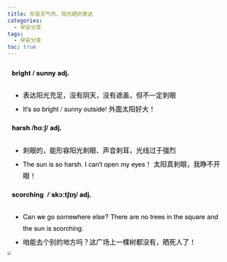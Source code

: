 ```yaml
---
title: 形容天气热、阳光晒的表达
categories:
  - 早安分享
tags:
  - 早安分享
toc: true 
---
```



<!-- 
**bright / sunny adj.**
- 表达阳光充足，没有阴天，没有遮盖，但不一定刺眼
- It's so bright / sunny outside! 外面太阳好大！

**harsh /hɑːʃ/ adj.**
- 刺眼的，能形容阳光刺眼、声音刺耳，光线过于强烈
- The sun is so harsh. I can't open my eyes！ 太阳真刺眼，我睁不开眼！

**scorching  /ˈskɔːtʃɪŋ/ adj.**
- Can we go somewhere else? There are no trees in the square and the sun is scorching.
- 咱能去个别的地方吗？这广场上一棵树都没有，晒死人了！ -->



<section id="nice" data-tool="mdnice编辑器" data-website="https://www.mdnice.com" style="font-size: 16px; color: black; padding: 0 10px; line-height: 1.6; word-spacing: 0px; letter-spacing: 0px; word-break: break-word; word-wrap: break-word; text-align: left; font-family: Optima-Regular, Optima, PingFangSC-light, PingFangTC-light, 'PingFang SC', Cambria, Cochin, Georgia, Times, 'Times New Roman', serif;"><p data-tool="mdnice编辑器" style="padding-top: 8px; padding-bottom: 8px; margin: 0; color: black; box-sizing: border-box; margin-bottom: 16px; font-family: 'Helvetica Neue', Helvetica, 'Segoe UI', Arial, freesans, sans-serif; font-size: 15px; text-align: start; white-space: normal; text-size-adjust: auto; line-height: 1.75em;"><strong style="font-weight: bold; color: black;">bright / sunny adj.</strong></p>
<ul data-tool="mdnice编辑器" style="margin-top: 8px; margin-bottom: 8px; padding-left: 25px; color: black; list-style-type: disc;">
<li><section style="margin-top: 5px; margin-bottom: 5px; line-height: 26px; text-align: left; color: rgb(1,1,1); font-weight: 500; font-size: 15px; font-family: 'Helvetica Neue', Helvetica, 'Segoe UI', Arial, freesans, sans-serif;">表达阳光充足，没有阴天，没有遮盖，但不一定刺眼</section></li><li><section style="margin-top: 5px; margin-bottom: 5px; line-height: 26px; text-align: left; color: rgb(1,1,1); font-weight: 500; font-size: 15px; font-family: 'Helvetica Neue', Helvetica, 'Segoe UI', Arial, freesans, sans-serif;">It's so bright / sunny outside! 外面太阳好大！</section></li></ul>
<p data-tool="mdnice编辑器" style="padding-top: 8px; padding-bottom: 8px; margin: 0; color: black; box-sizing: border-box; margin-bottom: 16px; font-family: 'Helvetica Neue', Helvetica, 'Segoe UI', Arial, freesans, sans-serif; font-size: 15px; text-align: start; white-space: normal; text-size-adjust: auto; line-height: 1.75em;"><strong style="font-weight: bold; color: black;">harsh /hɑːʃ/ adj.</strong></p>
<ul data-tool="mdnice编辑器" style="margin-top: 8px; margin-bottom: 8px; padding-left: 25px; color: black; list-style-type: disc;">
<li><section style="margin-top: 5px; margin-bottom: 5px; line-height: 26px; text-align: left; color: rgb(1,1,1); font-weight: 500; font-size: 15px; font-family: 'Helvetica Neue', Helvetica, 'Segoe UI', Arial, freesans, sans-serif;">刺眼的，能形容阳光刺眼、声音刺耳，光线过于强烈</section></li><li><section style="margin-top: 5px; margin-bottom: 5px; line-height: 26px; text-align: left; color: rgb(1,1,1); font-weight: 500; font-size: 15px; font-family: 'Helvetica Neue', Helvetica, 'Segoe UI', Arial, freesans, sans-serif;">The sun is so harsh. I can't open my eyes！ 太阳真刺眼，我睁不开眼！</section></li></ul>
<p data-tool="mdnice编辑器" style="padding-top: 8px; padding-bottom: 8px; margin: 0; color: black; box-sizing: border-box; margin-bottom: 16px; font-family: 'Helvetica Neue', Helvetica, 'Segoe UI', Arial, freesans, sans-serif; font-size: 15px; text-align: start; white-space: normal; text-size-adjust: auto; line-height: 1.75em;"><strong style="font-weight: bold; color: black;">scorching &nbsp;/ˈskɔːtʃɪŋ/ adj.</strong></p>
<ul data-tool="mdnice编辑器" style="margin-top: 8px; margin-bottom: 8px; padding-left: 25px; color: black; list-style-type: disc;">
<li><section style="margin-top: 5px; margin-bottom: 5px; line-height: 26px; text-align: left; color: rgb(1,1,1); font-weight: 500; font-size: 15px; font-family: 'Helvetica Neue', Helvetica, 'Segoe UI', Arial, freesans, sans-serif;">Can we go somewhere else? There are no trees in the square and the sun is scorching.</section></li><li><section style="margin-top: 5px; margin-bottom: 5px; line-height: 26px; text-align: left; color: rgb(1,1,1); font-weight: 500; font-size: 15px; font-family: 'Helvetica Neue', Helvetica, 'Segoe UI', Arial, freesans, sans-serif;">咱能去个别的地方吗？这广场上一棵树都没有，晒死人了！</section></li></ul>
</section>




<img src="/img/sun.jpg" style="zoom:50%;" />